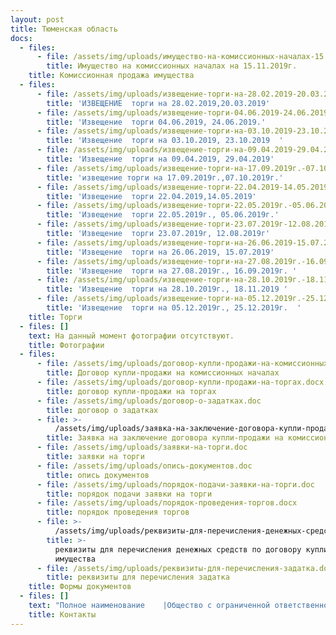 ```yaml
---
layout: post
title: Тюменская область
docs:
  - files:
      - file: /assets/img/uploads/имущество-на-комиссионных-началах-15.11.2019.docx
        title: Имущество на комиссионных началах на 15.11.2019г.
    title: Комиссионная продажа имущества
  - files:
      - file: /assets/img/uploads/извещение-торги-на-28.02.2019-20.03.2019-сайт.docx
        title: 'ИЗВЕЩЕНИЕ  торги на 28.02.2019,20.03.2019'
      - file: /assets/img/uploads/извещение-торги-04.06.2019-24.06.2019.docx
        title: 'Извещение  торги 04.06.2019, 24.06.2019.'
      - file: /assets/img/uploads/извещение-торги-на-03.10.2019-23.10.2019-.docx
        title: 'Извещение  торги на 03.10.2019, 23.10.2019  '
      - file: /assets/img/uploads/извещение-торги-на-09.04.2019-29.04.2019.docx
        title: 'Извещение  торги на 09.04.2019, 29.04.2019'
      - file: /assets/img/uploads/извещение-торги-на-17.09.2019г.-07.10.2019г..docx
        title: 'извещение торги на 17.09.2019г.,07.10.2019г.'
      - file: /assets/img/uploads/извещение-торги-22.04.2019-14.05.2019.docx
        title: 'Извещение  торги 22.04.2019,14.05.2019'
      - file: /assets/img/uploads/извещение-торги-22.05.2019г.-05.06.2019г.docx
        title: 'Извещение  торги 22.05.2019г., 05.06.2019г.'
      - file: /assets/img/uploads/извещение-торги-23.07.2019г-12.08.2019г.docx
        title: 'Извещение  торги 23.07.2019г, 12.08.2019г'
      - file: /assets/img/uploads/извещение-торги-на-26.06.2019-15.07.2019.docx
        title: 'Извещение  торги на 26.06.2019, 15.07.2019'
      - file: /assets/img/uploads/извещение-торги-на-27.08.2019г.-16.09.2019г.-.docx
        title: 'Извещение  торги на 27.08.2019г., 16.09.2019г. '
      - file: /assets/img/uploads/извещение-торги-на-28.10.2019г.-18.11.2019-.docx
        title: 'Извещение  торги на 28.10.2019г., 18.11.2019 '
      - file: /assets/img/uploads/извещение-торги-на-05.12.2019г.-25.12.2019г.-.docx
        title: 'Извещение  торги на 05.12.2019г., 25.12.2019г.  '
    title: Торги
  - files: []
    text: На данный момент фотографии отсутствуют.
    title: Фотографии
  - files:
      - file: /assets/img/uploads/договор-купли-продажи-на-комиссионных-началах.doc
        title: Договор купли-продажи на комиссионных началах
      - file: /assets/img/uploads/договор-купли-продажи-на-торгах.docx
        title: договор купли-продажи на торгах
      - file: /assets/img/uploads/договор-о-задатках.doc
        title: договор о задатках
      - file: >-
          /assets/img/uploads/заявка-на-заключение-договора-купли-продажи-на-комиссионных-началах.doc
        title: Заявка на заключение договора купли-продажи на комиссионных началах
      - file: /assets/img/uploads/заявки-на-торги.doc
        title: заявки на торги
      - file: /assets/img/uploads/опись-документов.doc
        title: опись документов
      - file: /assets/img/uploads/порядок-подачи-заявки-на-торги.doc
        title: порядок подачи заявки на торги
      - file: /assets/img/uploads/порядок-проведения-торгов.docx
        title: порядок проведения торгов
      - file: >-
          /assets/img/uploads/реквизиты-для-перечисления-денежных-средств-по-договору-купли-продажи-имущества.docx
        title: >-
          реквизиты для перечисления денежных средств по договору купли-продажи
          имущества
      - file: /assets/img/uploads/реквизиты-для-перечисления-задатка.docx
        title: реквизиты для перечисления задатка
    title: Формы документов
  - files: []
    text: "Полное наименование    |Общество с ограниченной ответственностью  «АРНАЛ»\r\nКраткое наименование   |ООО «АРНАЛ»\r\nРегистрационные данные:|\nИНН/КПП                |5904342624 / 590301001\r\nОГРН                   |1165958110670\r\nОКПО                   |05169519\r\nОКАТО                  |57701000\r\nФактический адрес      |625000, г.Тюмень ул.Герцена 53, офис 322\r\n                       |Режим работы: пн-пт с 10:00-16:00\r\nДиректор               |Абибуллаев Эльдар Серверович действует на основании Устава\nE-mail\t               |arnaltyumeni@bk.ru\r\nКонтактные телефоны    |+7(3452)693477\r\nБанковские реквизиты для оплаты:|УФК по Тюменской области МТУ Росимущества в Тюменской области, Ханты-Мансийском автономном округе-Югре, Ямало-Ненецком автономном округе, ИНН 7202198042; КПП 720301001; лицевой счет 05671А20810;  Сч. N 40302810065771500001 в ОТДЕЛЕНИЕ ТЮМЕНЬ г. ТЮМЕНЬ, БИК: 47102001\n"
    title: Контакты
---
```


